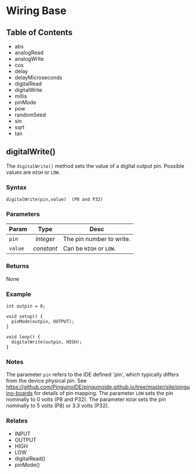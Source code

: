 # Wiring Base

## Table of Contents
* abs
* analogRead
* analogWrite
* cos
* delay
* delayMicroseconds
* digitalRead
* digitalWrite
* millis
* pinMode
* pow
* randomSeed
* sin
* sqrt
* tan

## digitalWrite()

The `digitalWrite()` method sets the value of a digital output pin. Possible values are `HIGH` or `LOW`.

### Syntax

```processing
digitalWrite(pin,value)  (P8 and P32)
```

### Parameters

| Param		| Type		| Desc				|
|---------------|:-------------:|-------------------------------|
| `pin`		| *integer*	| The pin number to write.	|
| `value`	| *constant*	| Can be `HIGH` or `LOW`.	|

### Returns

None

### Example

```processing
int outpin = 8;

void setup() {
  pinMode(outpin, OUTPUT); 
}

void loop() {
  digitalWrite(outpin, HIGH);
}
```
### Notes

The parameter `pin` refers to the IDE defined 'pin', which typically differs from the device physical pin.
See https://github.com/PinguinoIDE/pinguinoide.github.io/tree/master/site/pinguino-boards for details of pin mapping.
The parameter `LOW` sets the pin nominally to 0 volts (P8 and P32). The parameter `HIGH` sets the pin nominally to 5 volts (P8) or 3.3 volts (P32).

### Relates

* INPUT
* OUTPUT
* HIGH
* LOW
* digitalRead()
* pinMode()

